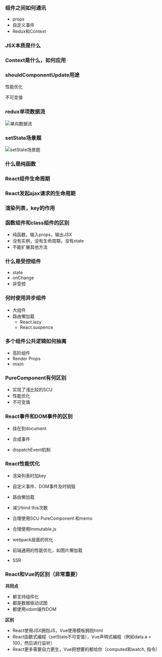### 组件之间如何通讯

+ props
+ 自定义事件
+ Redux和Context



### JSX本质是什么





### Context是什么，如何应用



### shouldComponentUpdate用途

性能优化

不可变值



### redux单项数据流



![单向数据流](C:/Users/Alber/Pictures/单向数据流.PNG)

### setState场景题

![setState场景题](C:/Users/Alber/Pictures/setState场景题.PNG)



### 什么是纯函数





### React组件生命周期





### React发起ajax请求的生命周期



### 渲染列表，key的作用





### 函数组件和class组件的区别

+ 纯函数，输入props，输出JSX
+ 没有实例，没有生命周期，没有state
+ 不能扩展其他方法



### 什么是受控组件

+ state
+ onChange
+ 非受控



### 何时使用异步组件

+ 大组件
+ 路由懒加载
  + React.lazy
  + React.suspence



### 多个组件公共逻辑如何抽离

+ 高阶组件
+ Render Props
+ mixin



### PureComponent有何区别

+ 实现了浅比较的SCU
+ 性能优化
+ 不可变值



### React事件和DOM事件的区别

+ 挂在到document

+ 合成事件
+ dispatchEvent机制



### React性能优化

+ 渲染列表时加key
+ 自定义事件、DOM事件及时销毁
+ 路由懒加载
+ 减少bind this次数
+ 合理使用SCU PureComponent 和memo
+ 合理使用Immutable.js

+ webpack层面的优化
+ 前端通用的性能优化，如图片懒加载
+ SSR



### React和Vue的区别（非常重要）

**共同点**

+ 都支持组件化
+ 都是数据驱动试图
+ 都使用vdom操作DOM



**区别**

+ React使用JSX拥抱JS，Vue使用模板拥抱html
+ React函数式编程（setState不可变值），Vue声明式编程（例如data.a = 100，然后进行监听）
+ React更多需要自力更生，Vue把想要的都给你（computed和watch, 指令）













